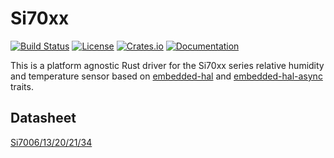 # Si70xx

[![Build Status](https://github.com/andresv/si70xx/workflows/Rust/badge.svg)](https://github.com/andresv/si70xx/actions?query=workflow%3ARust)
[![License](https://img.shields.io/badge/license-MIT%2FApache--2.0-blue.svg)](https://github.com/andresv/si70xx)
[![Crates.io](https://img.shields.io/crates/v/si70xx.svg)](https://crates.io/crates/si70xx)
[![Documentation](https://docs.rs/si70xx/badge.svg)](https://docs.rs/si70xx)

This is a platform agnostic Rust driver for the Si70xx series relative humidity and temperature sensor based on [embedded-hal](https://github.com/rust-embedded/embedded-hal) and [embedded-hal-async](https://github.com/rust-embedded/embedded-hal-async) traits.

## Datasheet
[Si7006/13/20/21/34](https://www.silabs.com/sensors/humidity/si7006-13-20-21-34)

